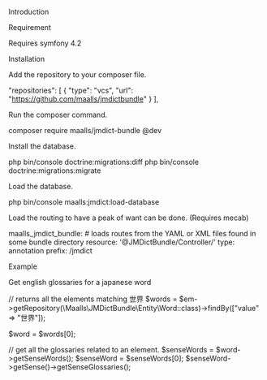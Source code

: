 Introduction




Requirement

Requires symfony 4.2

Installation

Add the repository to your composer file.

"repositories": [
    { "type": "vcs", "url": "https://github.com/maalls/jmdictbundle" }
],


Run the composer command. 

composer require maalls/jmdict-bundle @dev 


Install the database.

php bin/console doctrine:migrations:diff
php bin/console doctrine:migrations:migrate

Load the database.

php bin/console maalls:jmdict:load-database


Load the routing to have a peak of want can be done. (Requires mecab)

maalls_jmdict_bundle:
    # loads routes from the YAML or XML files found in some bundle directory
    resource: '@JMDictBundle/Controller/'
    type:     annotation
    prefix:   /jmdict


Example


Get english glossaries for a japanese word

// returns all the elements matching 世界
$words = $em->getRepository(\Maalls\JMDictBundle\Entity\Word::class)->findBy(["value" => "世界"]);

$word = $words[0];

// get all the glossaries related to an element.
$senseWords = $word->getSenseWords();
$senseWord = $senseWords[0];
$senseWord->getSense()->getSenseGlossaries();

